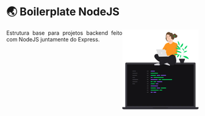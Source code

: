 # 🌏 Boilerplate NodeJS

<img src=".github/assets/illustrationOpportunities.png" width="200px" align="right"/>

<p align="justify">
  Estrutura base para projetos backend feito com NodeJS juntamente do Express.
</p>
